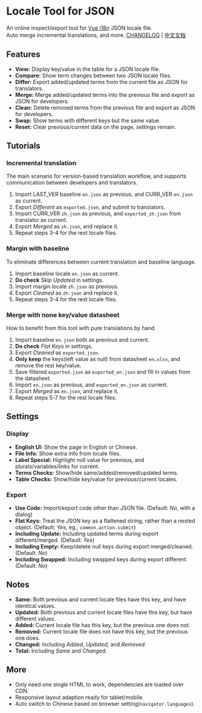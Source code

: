 # Locale Tool for JSON

An online inspect/export tool for [Vue i18n](https://github.com/intlify/vue-i18n-next) JSON locale file.  
Auto merge incremental translations, and more. [CHANGELOG](CHANGELOG.md) | [中文文档](README_zh.md)

## Features

- __View:__ Display key/value in the table for a JSON locale file.
- __Compare:__ Show term changes between two JSON locale files.
- __Differ:__ Export added/updated terms from the current file as JSON for translators.
- __Merge:__ Merge added/updated terms into the previous file and export as JSON for developers.
- __Clean:__ Delete removed terms from the previous file and export as JSON for developers.
- __Swap:__ Show terms with different keys but the same value.
- __Reset:__ Clear previous/current data on the page, settings remain.

## Tutorials

### Incremental translation

The main scenario for version-based translation workflow, and supports communication between developers and translators.

1. Import LAST_VER baseline `en.json` as previous, and CURR_VER `en.json` as current.
2. Export *Different* as `exported.json`, and submit to translators.
3. Import CURR_VER `zh.json` as previous, and `exported_zh.json` from translator as current.
4. Export *Merged* as `zh.json`, and replace it.
5. Repeat steps 3-4 for the rest locale files.

### Margin with baseline

To eliminate differences between current translation and baseline language.

1. Import baseline locale `en.json` as current.
2. __Do check__ *Skip Updated* in settings.
3. Import margin locale `zh.json` as previous.
4. Export *Cleaned* as `zh.json` and replace it.
5. Repeat steps 3-4 for the rest locale files.

### Merge with none key/value datasheet

How to benefit from this tool with pure translations by hand.

1. Import baseline `en.json` both as previous and current.
2. __Do check__ *Flat Keys* in settings.
3. Export *Cleaned* as `exported.json`.
4. __Only keep__ the keys(left value as null) from datasheet `en.xlsx`, and remove the rest key/value.
5. Save filtered `exported.json` as `exported_en.json` and fill in values from the datasheet.
6. Import `en.json` as previous, and `exported_en.json` as current.
7. Export *Merged* as `en.json`, and replace it.
8. Repeat steps 5-7 for the rest locale files.

## Settings

### Display

- __English UI:__ Show the page in English or Chinese.
- __File Info:__ Show extra info from locale files.
- __Label Special:__ Highlight null value for previous, and plurals/variables/links for current.
- __Terms Checks:__ Show/hide same/added/removed/updated terms.
- __Table Checks:__ Show/hide key/value for previous/current locales.

### Export

- __Use Code:__ Import/export code other than JSON file. (Default: *No*, with a dialog)
- __Flat Keys:__ Treat the JSON key as a flattened string, rather than a nested object. (Default: *Yes*, eg., `common.action.submit`)
- __Including Update:__ Including updated terms during export different/merged. (Default: *Yes*)
- __Including Empty:__ Keep/delete null keys during export merged/cleaned. (Default: *No*)
- __Including Swapped:__ Including swapped keys during export different. (Default: *No*)

## Notes

- __Same:__ Both previous and current locale files have this key, and have identical values.
- __Updated:__ Both previous and current locale files have this key, but have different values.
- __Added:__ Current locale file has this key, but the previous one does not.
- __Removed:__ Current locale file does not have this key, but the previous one does.
- __Changed:__ Including *Added*, *Updated*, and *Removed*.
- __Total:__ Including *Same* and *Changed*.

## More

- Only need one single HTML to work, dependencies are loaded over CDN.
- Responsive layout adaption ready for tablet/mobile.
- Auto switch to Chinese based on browser setting(`navigator.languages`).
